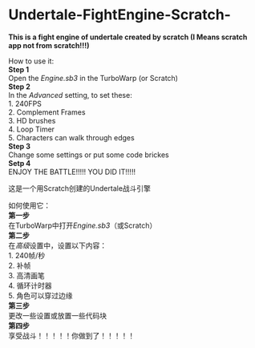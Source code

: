﻿# Undertale-FightEngine-Scratch-
**This is a fight engine of undertale created by scratch (I Means scratch app not from scratch!!!)**

How to use it:\
**Step 1**\
  Open the *Engine.sb3* in the TurboWarp (or Scratch)\
**Step 2**\
  In the *Advanced* setting, to set these:\
    1. 240FPS\
    2. Complement Frames\
    3. HD brushes\
    4. Loop Timer\
    5. Characters can walk through edges\
**Step 3**\
  Change some settings or put some code brickes\
**Setp 4**\
  ENJOY THE BATTLE!!!!! YOU DID IT!!!!!



这是一个用Scratch创建的Undertale战斗引擎

如何使用它：\
**第一步**\
  在TurboWarp中打开*Engine.sb3*（或Scratch）\
**第二步**\
  在*高级*设置中，设置以下内容：\
    1. 240帧/秒\
    2. 补帧\
    3. 高清画笔\
    4. 循环计时器\
    5. 角色可以穿过边缘\
**第三步**\
  更改一些设置或放置一些代码块\
**第四步**\
  享受战斗！！！！！你做到了！！！！！
